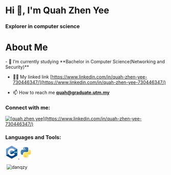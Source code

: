 <h1 align="left">Hi 👋, I'm Quah Zhen Yee</h1>
<h3 align="left">Explorer in computer science</h3>

<h1 align="left">About Me </h1>
- 🌱 I’m currently studying **Bachelor in Computer Science(Networking and Security)**

- 👨‍💻 My linked link [https://www.linkedin.com/in/quah-zhen-yee-730446347/](https://www.linkedin.com/in/quah-zhen-yee-730446347/)

- 📫 How to reach me **quah@graduate.utm.my**

<h3 align="left">Connect with me:</h3>
<p align="left">
<a href="https://linkedin.com/in/quah zhen yee" target="blank"><img align="center" src="https://raw.githubusercontent.com/rahuldkjain/github-profile-readme-generator/master/src/images/icons/Social/linked-in-alt.svg" alt="[quah zhen yee](https://www.linkedin.com/in/quah-zhen-yee-730446347/)" height="30" width="40" /></a>
</p>

<h3 align="left">Languages and Tools:</h3>
<p align="left"> <a href="https://www.w3schools.com/cpp/" target="_blank" rel="noreferrer"> <img src="https://raw.githubusercontent.com/devicons/devicon/master/icons/cplusplus/cplusplus-original.svg" alt="cplusplus" width="40" height="40"/> </a> <a href="https://www.python.org" target="_blank" rel="noreferrer"> <img src="https://raw.githubusercontent.com/devicons/devicon/master/icons/python/python-original.svg" alt="python" width="40" height="40"/> </a> </p>

<p>&nbsp;<img align="center" src="https://github-readme-stats.vercel.app/api?username=danqzy&show_icons=true&locale=en" alt="danqzy" /></p>


